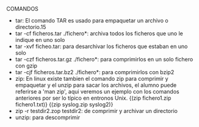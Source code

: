 COMANDOS 

- tar: El comando TAR es usado para empaquetar un archivo o directorio.15
- tar -cf ficheros.tar ./fichero*: archiva todos los ficheros que uno le indique en uno solo
- tar -xvf ficheo.tar: para desarchivar los ficheros que estaban en uno solo
- tar -czf ficheros.tar.gz ./fichero*: para comprimirlos en un solo fichero con gzip
- tar -cjf ficheros.tar.bz2 ./fichero*: para comprimirlos con bzip2
- zip: En linux existe tambien el comando zip para comprimir y empaquetar y el unzip para sacar los archivos, el alumno puede referirse a 'man zip', aqui veremos un ejemplo con los comandos anteriores por ser lo típico en entronos Unix.
  {(zip fichero1.zip fichero1.txt)} {(zip syslog.zip syslog2)}
- zip -r testdir2.zop testdir2: de comprimir y archivar un directorio
- unzip: para descomprimir
  